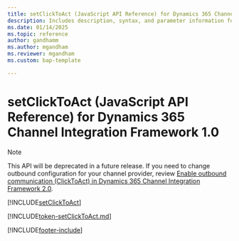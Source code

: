 ```yaml
---
title: setClickToAct (JavaScript API Reference) for Dynamics 365 Channel Integration Framework 1.0 
description: Includes description, syntax, and parameter information for the setClickToAct method in JavaScript API Reference for Channel Integration Framework 1.0. 
ms.date: 01/14/2025
ms.topic: reference
author: gandhamm
ms.author: mgandham
ms.reviewer: mgandham
ms.custom: bap-template 

---
```


# setClickToAct (JavaScript API Reference) for Dynamics 365 Channel Integration Framework 1.0

> [!NOTE]
> This API will be deprecated in a future release. If you need to change outbound configuration for your channel provider, review [Enable outbound communication (ClickToAct) in Dynamics 365 Channel Integration Framework 2.0](../../../administer/enable-outbound-communication-clicktoact.md).

[!INCLUDE[setClickToAct](Includes/setClickToAct-description.md)]

[!INCLUDE[token-setClickToAct.md](../../../../shared/token-setClickToAct.md)]


[!INCLUDE[footer-include](../../../../../includes/footer-banner.md)]
